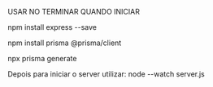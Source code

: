 USAR NO TERMINAR QUANDO INICIAR 

npm install express --save

npm install prisma @prisma/client

npx prisma generate



Depois para iniciar o server utilizar:  node --watch server.js
